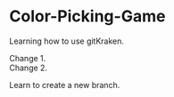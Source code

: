 # Color-Picking-Game

Learning how to use gitKraken.  

Change 1.  
Change 2.    

Learn to create a new branch.   
